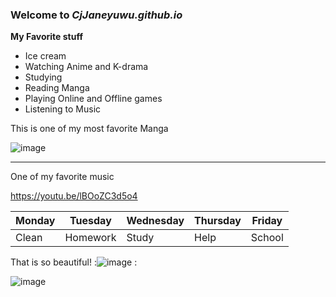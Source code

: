 ### Welcome to *CjJaneyuwu.github.io*

**My Favorite stuff**
- Ice cream
- Watching Anime and K-drama
- Studying
- Reading Manga
- Playing Online and Offline games
- Listening to Music

This is one of my most favorite Manga

![image](https://user-images.githubusercontent.com/118236782/203199940-d7c08975-273a-44d9-9875-7915d9775438.png)

---

One of my favorite music

https://youtu.be/lBOoZC3d5o4


|Monday|Tuesday|Wednesday|Thursday|Friday|
|------|-------|---------|--------|-------|
|Clean|Homework|Study|Help|School|

That is so beautiful! :![image](https://user-images.githubusercontent.com/118236782/203160970-67f4ebc6-0fba-45ab-891a-d019e3f01d0f.png)
:

![image](https://user-images.githubusercontent.com/118236782/202055720-e7aeb0a4-ac36-4f5c-a284-1dad3f2d5183.png)

